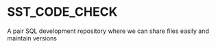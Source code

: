 # SST_CODE_CHECK
A pair SQL development repository where we can share files easily and maintain versions
